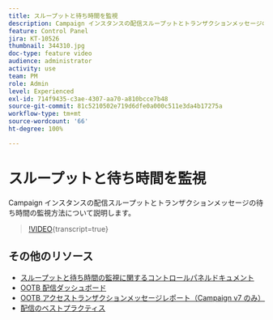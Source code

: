 ```yaml
---
title: スループットと待ち時間を監視
description: Campaign インスタンスの配信スループットとトランザクションメッセージの待ち時間の監視方法について説明します。
feature: Control Panel
jira: KT-10526
thumbnail: 344310.jpg
doc-type: feature video
audience: administrator
activity: use
team: PM
role: Admin
level: Experienced
exl-id: 714f9435-c3ae-4307-aa70-a810bcce7b48
source-git-commit: 81c5210502e719d6dfe0a000c511e3da4b17275a
workflow-type: tm+mt
source-wordcount: '66'
ht-degree: 100%

---
```


# スループットと待ち時間を監視

Campaign インスタンスの配信スループットとトランザクションメッセージの待ち時間の監視方法について説明します。

>[!VIDEO](https://video.tv.adobe.com/v/344310/?learn=on){transcript=true}

## その他のリソース

* [スループットと待ち時間の監視に関するコントロールパネルドキュメント](https://experienceleague.adobe.com/docs/control-panel/using/performance-monitoring/thoughputs-latencies.html?lang=ja#)
* [OOTB 配信ダッシュボード](https://experienceleague.adobe.com/docs/campaign-classic/using/sending-messages/monitoring-deliveries/delivery-dashboard.html?lang=ja)
* [OOTB アクセストランザクションメッセージレポート（Campaign v7 のみ）](https://experienceleague.adobe.com/docs/campaign-classic/using/transactional-messaging/reports/about-transactional-messaging-reports.html?lang=ja)
* [配信のベストプラクティス](https://experienceleague.adobe.com/docs/campaign-standard/using/communication-channels/delivery-bestpractices/delivery-best-practices.html?lang=ja)
